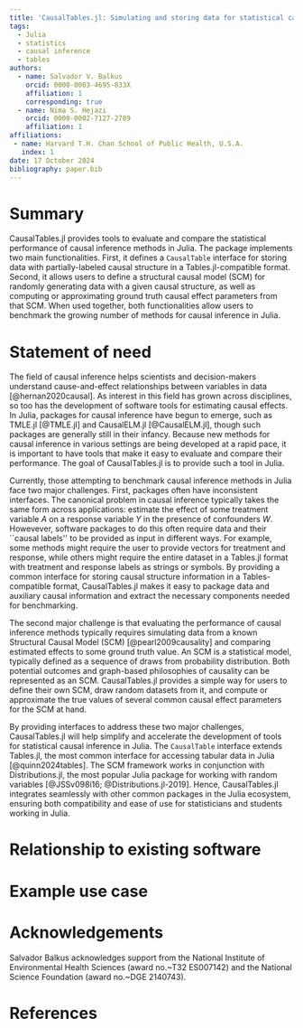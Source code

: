 ```yaml
---
title: 'CausalTables.jl: Simulating and storing data for statistical causal inference in Julia'
tags:
  - Julia
  - statistics
  - causal inference
  - tables
authors:
  - name: Salvador V. Balkus
    orcid: 0000-0003-4695-833X
    affiliation: 1
    corresponding: true 
  - name: Nima S. Hejazi
    orcid: 0000-0002-7127-2789
    affiliation: 1
affiliations:
 - name: Harvard T.H. Chan School of Public Health, U.S.A.
   index: 1
date: 17 October 2024
bibliography: paper.bib
---
```


# Summary

CausalTables.jl provides tools to evaluate and compare the statistical performance of causal inference methods in Julia. The package implements two main functionalities. First, it defines a `CausalTable` interface for storing data with partially-labeled causal structure in a Tables.jl-compatible format. Second, it allows users to define a structural causal model (SCM) for randomly generating data with a given causal structure, as well as computing or approximating ground truth causal effect parameters from that SCM. When used together, both functionalities allow users to benchmark the growing number of methods for causal inference in Julia. 

# Statement of need

The field of causal inference helps scientists and decision-makers understand cause-and-effect relationships between variables in data [@hernan2020causal]. As interest in this field has grown across disciplines, so too has the development of software tools for estimating causal effects. In Julia, packages for causal inference have begun to emerge, such as TMLE.jl [@TMLE.jl] and CausalELM.jl [@CausalELM.jl], though such packages are generally still in their infancy. Because new methods for causal inference in various settings are being developed at a rapid pace, it is important to have tools that make it easy to evaluate and compare their performance. The goal of CausalTables.jl is to provide such a tool in Julia. 

Currently, those attempting to benchmark causal inference methods in Julia face two major challenges. First, packages often have inconsistent interfaces. The canonical problem in causal inference typically takes the same form across applications: estimate the effect of some treatment variable $A$ on a response variable $Y$ in the presence of confounders $W$. Howevever, software packages to do this often require data and their ``causal labels'' to be provided as input in different ways. For example, some methods might require the user to provide vectors for treatment and response, while others might require the entire dataset in a Tables.jl format with treatment and response labels as strings or symbols. By providing a common interface for storing causal structure information in a Tables-compatible format, CausalTables.jl makes it easy to package data and auxiliary causal information and extract the necessary components needed for benchmarking. 

The second major challenge is that evaluating the performance of causal inference methods typically requires simulating data from a known Structural Causal Model (SCM) [@pearl2009causality] and comparing estimated effects to some ground truth value. An SCM is a statistical model, typically defined as a sequence of draws from probability distribution. Both potential outcomes and graph-based philosophies of causality can be represented as an SCM. CausalTables.jl provides a simple way for users to define their own SCM, draw random datasets from it, and compute or approximate the true values of several common causal effect parameters for the SCM at hand.

By providing interfaces to address these two major challenges, CausalTables.jl will help simplify and accelerate the development of tools for statistical causal inference in Julia. The `CausalTable` interface extends Tables.jl, the most common interface for accessing tabular data in Julia [@quinn2024tables]. The SCM framework works in conjunction with Distributions.jl, the most popular Julia package for working with random variables [@JSSv098i16; @Distributions.jl-2019]. Hence, CausalTables.jl integrates seamlessly with other common packages in the Julia ecosystem, ensuring both compatibility and ease of use for statisticians and students working in Julia. 

# Relationship to existing software

# Example use case

# Acknowledgements

Salvador Balkus acknowledges support from the National Institute of Environmental Health Sciences (award no.~T32 ES007142) and the National Science Foundation (award no.~DGE 2140743).

# References